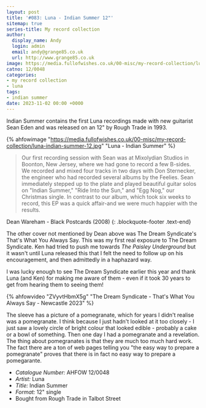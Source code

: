 ```yaml
---
layout: post
title: '#083: Luna - Indian Summer 12"'
sitemap: true
series-title: My record collection
author:
  display_name: Andy
  login: admin
  email: andy@grange85.co.uk
  url: http://www.grange85.co.uk
image: https://media.fullofwishes.co.uk/00-misc/my-record-collection/luna-indian-summer-12.jpg
catno: 12/0048
categories:
- my record collection
- luna
tags:
- indian summer
date: 2023-11-02 00:00 +0000
---
```

Indian Summer contains the first Luna recordings made with new guitarist Sean Eden and was released on an 12" by Rough Trade in 1993.

{% ahfowimage "https://media.fullofwishes.co.uk/00-misc/my-record-collection/luna-indian-summer-12.jpg" "Luna - Indian Summer" %}

> Our first recording session with Sean was at Mixolydian Studios in Boonton, New Jersey, where we had gone to record a few B-sides. We recorded and mixed four tracks in two days with Don Sternecker, the engineer who had recorded several albums by the Feelies. Sean immediately stepped up to the plate and played beautiful guitar solos on "Indian Summer," "Ride Into the Sun," and "Egg Nog," our Christmas single. In contrast to our album, which took six weeks to record, this EP was a quick affair-and we were much happier with the results.

<!--more-->

Dean Wareham - Black Postcards (2008)
{: .blockquote-footer .text-end}

The other cover not mentioned by Dean above was The Dream Syndicate's That's What You Always Say. This was my first real exposure to The Dream Syndicate. Ken had tried to push me towards _The Paisley Underground_ but it wasn't until Luna released this that I felt the need to follow up on his encouragement, and then admittedly in a haphazard way.

I was lucky enough to see The Dream Syndicate earlier this year and thank Luna (and Ken) for making me aware of them - even if it took 30 years to get from hearing them to seeing them!

{% ahfowvideo "ZVyvtHbmX5g" "The Dream Syndicate - That's What You Always Say - Newcastle 2023" %}

The sleeve has a picture of a pomegranate, which for years I didn't realise was a pomegranate. I think because I just hadn't looked at it too closely - I just saw a lovely circle of bright colour that looked edible - probably a cake or a bowl of something. Then one day I had a pomegranate and a revelation. The thing about pomegranates is that they are much too much hard work. The fact there are a ton of web pages telling you "the easy way to prepare a pomegranate" proves that there is in fact no easy way to prepare a pomegarante.

 - *Catalogue Number:* AHFOW 12/0048
 - *Artist:* Luna
 - *Title:* Indian Summer
 - *Format:* 12" single
 - Bought from Rough Trade in Talbot Street
